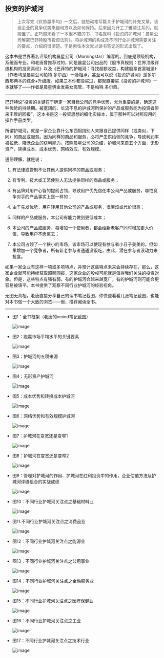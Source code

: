 ## 投资的护城河

> 上次写完《优势赢平均》一文后，就想动笔写篇关于护城河的补充文章，谈谈企业的竞争优势来自何方以及如何保持。后来因为开工了雅砻江系列，就搁置了。正巧周末看了一本很不错的书，书名就叫《投资的护城河：晨星公司解密巴菲特股市投资法则》，将护城河的构成及不同行业护城河需要关注的要点，介绍的很清楚。于是索性本文就以读书笔记的形式出现了。

这本书是世界著名评级机构晨星公司（Morningstar）编写的。到底是顶级机构，系统而专业。和老唐曾推荐过的，同是晨星公司出品的《股市真规则：世界顶级评级机构的投资真经》以及《巴菲特的护城河：寻找超额收益，构建股票首富城堡》（作者均是晨星公司帕特.多尔西）一脉相承，甚至可以说《投资护城河》是多尔西那两本的综合+升级版。如果三本你都没买过，那就直接买《投资的护城河》一本就够了——作者是晨星俩金发美女高管，不是帕特.多尔西。

---

巴菲特说“投资的关键在于确定一家目标公司的竞争优势，尤为重要的是，确定这种优势的持续期。被宽阔的、长流不息的护城河所保护的产品或服务能为投资者带来丰厚的回报”，这本书是这一投资思想的细化实操本，属于那种可以对照应用的操作手册类型。



所谓护城河，就是一家企业靠什么东西阻挡别人来跟自己提供同样（或类似，下同）的商品或服务。因为同样的商品和服务，必将产生供给侧的竞争，导致利润率被拉低，降低企业的获利能力。按照晨星公司的总结，护城河来自五个方面，无形资产、转换成本、成本优势、网络效应、有效规模。



通俗理解，就是说：

1. 有法律或管制不让其他人提供同样的商品或服务；

2. 有专利、技术或工艺使别人无法提供同样的商品或服务；

3. 有品牌对用户心智的提前占领，导致用户优先信任本公司产品或服务，哪怕竞争对手的产品事实上是一样的；

4. 由于先发优势，用户转用其他公司的产品或服务，很麻烦或代价很高；

5. 同样的产品或服务，本公司有能力做到更低成本；

6. 本公司的产品或服务，每增加一个使用者，都会给新老客户同时增加更大价值，导致用户不愿离去；

7. 本公司占领了一个狭小的市场，该市场可以使现有参与者小日子美美的，但如果增加一个竞争者，所有新老参与者通通没饭吃，由此，潜在参与者没动力来抢食。



如果一家企业有这样一项或多项特点，并预计这些特点未来会持续存在，那么，这家企业就可能持续获取超额回报，这家企业的股权可能就是值得我们关注的投资对象。但是，这些特点有强有弱，有的护城河会越来越宽广，有的护城河则可能会更容易被填平。本书提供了观察不同行业护城河的经验视角。



无图无真相，老唐直接分享自己的读书笔记截图，你快速看看几张笔记截图，也能对本书做一个大致的浏览——但，推荐阅读全书。

---

- 图1：全书框架（老唐的xmind笔记截图）

  ![image](https://github.com/fengyumozhu/tsf/assets/6201828/2b282e71-7f15-4cf4-aed5-12e65cd29fd9)


- 图2：跑赢市场平均水平的关键要素

  ![image](https://github.com/fengyumozhu/tsf/assets/6201828/00d9fa7a-27b0-4b66-8981-aa10f4c2ad08)

- 图3：护城河的五项来源

  ![image](https://github.com/fengyumozhu/tsf/assets/6201828/ae806953-5b72-4ff9-907e-1a62a8d60a1d)


- 图4：无形资产护城河

   ![image](https://github.com/fengyumozhu/tsf/assets/6201828/5cb1b09f-fbed-480f-89ce-ad494c4a3b28)


- 图5：成本优势和转换成本护城河

   ![image](https://github.com/fengyumozhu/tsf/assets/6201828/65b810b4-c16b-46ad-aa49-889de7bb5983)



- 图6：网络优势和有效规模护城河

    ![image](https://github.com/fengyumozhu/tsf/assets/6201828/4bea2a61-6e9c-411b-bc6f-f09b3e9da303)

- 图7：护城河在变宽还是变窄1

    ![image](https://github.com/fengyumozhu/tsf/assets/6201828/1d520481-fd85-4567-a0fb-f85c6b710f14)


- 图8：护城河在变宽还是变窄2

    ![image](https://github.com/fengyumozhu/tsf/assets/6201828/f1494ac4-af22-4e69-a24e-4cbc84825116)


- 图9：管理对护城河的作用、护城河在红利投资中的作用，企业估值方法及护城河评级组合的实战成绩

    ![image](https://github.com/fengyumozhu/tsf/assets/6201828/979b9c2b-3108-4ce1-97fa-19cb85e469e0)


- 图10：不同行业护城河关注点之基础材料业

    ![image](https://github.com/fengyumozhu/tsf/assets/6201828/08fde083-75d0-4283-902f-2d1c9d15cb21)


- 图11.不同行业护城河关注点之消费品业

    ![image](https://github.com/fengyumozhu/tsf/assets/6201828/a8d2ae6b-bac1-4e53-8745-ad0e18603168)


- 图12：不同行业护城河关注点之能源业

    ![image](https://github.com/fengyumozhu/tsf/assets/6201828/7215ea3f-5bb4-466f-a384-8e6bf10be1b8)


- 图13：不同行业护城河关注点之公用事业

    ![image](https://github.com/fengyumozhu/tsf/assets/6201828/15a2a921-99f8-4d0f-bcdb-5b545875a754)


- 图14：不同行业护城河关注点之金融服务业

    ![image](https://github.com/fengyumozhu/tsf/assets/6201828/b1577010-15c1-4070-846b-7e779371596a)


- 图15：不同行业护城河关注点之医疗保健业

    ![image](https://github.com/fengyumozhu/tsf/assets/6201828/f98b2ef6-68cf-47f3-8036-55252b5ddb51)


- 图16：不同行业护城河关注点之工业

    ![image](https://github.com/fengyumozhu/tsf/assets/6201828/1a53a65d-56c5-4caf-b2df-e57c721eee0e)


- 图17：不同行业护城河关注点之技术行业

    ![image](https://github.com/fengyumozhu/tsf/assets/6201828/0e94fdd1-56bb-4952-bdde-8c4f46cb2e8f)
